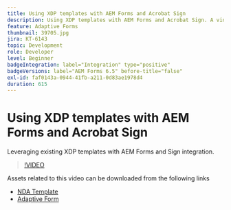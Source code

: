 ```yaml
---
title: Using XDP templates with AEM Forms and Acrobat Sign
description: Using XDP templates with AEM Forms and Acrobat Sign. A video that details leveraging existing XDP templates with AEM Forms and Sign integration.
feature: Adaptive Forms
thumbnail: 39705.jpg
jira: KT-6143
topic: Development
role: Developer
level: Beginner
badgeIntegration: label="Integration" type="positive"
badgeVersions: label="AEM Forms 6.5" before-title="false"
exl-id: faf0143a-0944-41fb-a211-0d83ae1978d4
duration: 615
---
```

# Using XDP templates with AEM Forms and Acrobat Sign

Leveraging existing XDP templates with AEM Forms and Sign integration.

>[!VIDEO](https://video.tv.adobe.com/v/39705?quality=12&learn=on)

Assets related to this video can be downloaded from the following links

* [NDA Template](assets/nda-agreement-xdp-template.zip)
* [Adaptive Form](assets/nda-agreement-af-with-xdp-template.zip)
